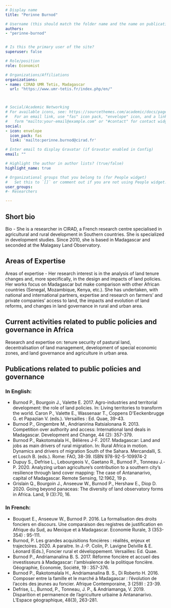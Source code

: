 ```yaml
---
# Display name
title: "Perinne Burnod"

# Username (this should match the folder name and the name on publications)
authors:
- "perinne-burnod"


# Is this the primary user of the site?
superuser: false

# Role/position
role: Economist

# Organizations/Affiliations
organizations:
- name: CIRAD UMR Tetis, Madagascar
  url: "https://www.umr-tetis.fr/index.php/en/"



# Social/Academic Networking
# For available icons, see: https://sourcethemes.com/academic/docs/page-builder/#icons
#   For an email link, use "fas" icon pack, "envelope" icon, and a link in the
#   form "mailto:your-email@example.com" or "#contact" for contact widget.
social:
- icon: envelope
  icon_pack: fas
  link: 'mailto:perinne.burnod@cirad.fr'

# Enter email to display Gravatar (if Gravatar enabled in Config)
email: ""

# Highlight the author in author lists? (true/false)
highlight_name: true

# Organizational groups that you belong to (for People widget)
#   Set this to `[]` or comment out if you are not using People widget.
user_groups:
#- Researchers

---
```


## Short bio
Bio - She is a researcher in CIRAD, a French research centre specialised in agricultural and rural development in Southern countries. She is specialized in development studies. Since 2010, she is based in Madagascar and seconded at the Malagasy Land Observatory. 

## Areas of Expertise

Areas of expertise - Her research interest is in the analysis of land tenure changes and, more specifically, in the design and impacts of land policies. Her works focus on Madagascar but make comparison with other African countries (Senegal, Mozambique, Kenya, etc.). She has undertaken, with national and international partners, expertise and research on farmers’ and private companies’ access to land, the impacts and evolution of land reforms, and changes in land governance in rural and urban area. 

## Current activities related to public policies and governance in Africa

Research and expertise on: tenure security of pastural land, decentralisation of land management, development of special economic zones, and land governance and agriculture in urban area.  


## Publications related to public policies and governance

### In English: 

+	Burnod P., Bourgoin J., Valette E. 2017. Agro-industries and territorial development: the role of land policies.  In: Living territories to transform the world. Caron P., Valette E., Wassenaar T., Coppens D'Eeckenbrugge G. et Papazian V. (eds.). Versailles : Ed. Quae, 39-43. 
+	Burnod P., Gingembre M., Andrianirina Ratsialonana R. 2013. Competition over authority and access: International land deals in Madagascar. Development and Change, 44 (2): 357-379.
+	Burnod P., Rakotomalala H., Bélières J-F. 2017. Madagascar: Land and jobs as main drivers of rural migration.  In: Rural Africa in motion. Dynamics and drivers of migration South of the Sahara. Mercandalli, S. et Losch B. (eds.). Rome: FAO, 38-39. ISBN 978-92-5-109974-2 
+	Dupuy S., Defrise L., Lebourgeois V., Gaetano R., Burnod P., Tonneau J.-P.    2020.    Analyzing urban agriculture’s contribution to a southern city’s resilience through land cover mapping: The case of Antananarivo, capital of Madagascar.  Remote Sensing, 12:1962, 19 p. 
+	Grislain Q., Bourgoin J., Anseeuw W., Burnod P., Hershaw E., Diop D.    2020.  Going beyond panaceas: The diversity of land observatory forms in Africa. Land, 9 (3):70, 16. 

### In French:

+	Bouquet E., Anseeuw W., Burnod P. 2016.  La formalisation des droits fonciers en discours.‪ Une comparaison des registres de justification en Afrique du Sud, au Mexique et à Madagascar.  Economie Rurale, 3 (353-354) : 95-111. ‬‬‬‬‬‬‬‬‬‬‬‬‬‬‬‬‬‬‬‬‬‬‬ ‬‬
+	Burnod, P. Les grandes acquisitions foncières : réalités, enjeux et trajectoires. 2020. A paraitre. In J.-P. Colin, P. Lavigne Delville & E. Léonard (Eds.), Foncier rural et développement. Versailles: Ed. Quae.   
+	Burnod P., Andriamanalina B. S.   2017. Réforme foncière et accueil des investisseurs à Madagascar: l'ambivalence de la politique foncière.  Géographie, Economie, Société, 19 : 357-376. 
+	Burnod P., Rakotomalala H., Andriamanalina B. S., Di Roberto H.  2016.   Composer entre la famille et le marché à Madagascar : l’évolution de l’accès des jeunes au foncier.  Afrique Contemporaine, 3 (259) : 23-39. 
+	Defrise, L., Burnod, P., Tonneau, J. P., & Andriamanga, V. 2019. Disparition et permanence de l’agriculture urbaine à Antananarivo. L’Espace géographique, 48(3), 263-281.  
